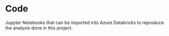 # Code
Jupyter Notebooks that can be imported into Azure Databricks to reproduce the analysis done in this project.
